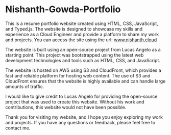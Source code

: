 # Nishanth-Gowda-Portfolio

This is a resume portfolio website created using HTML, CSS, JavaScript, and Typed.js. The website is designed to showcase my skills and experience as a Cloud Engineer and provide a platform to share my work and projects. You can access the site using the url: www.nishanth.cloud

The website is built using an open-source project from Lucas Angelo as a starting point. This project was bootstrapped using the latest web development technologies and tools such as HTML, CSS, and JavaScript.

The website is hosted on AWS using S3 and CloudFront, which provides a fast and reliable platform for hosting web content. The use of S3 and CloudFront ensures that the website is highly available and can handle large amounts of traffic.

I would like to give credit to Lucas Angelo for providing the open-source project that was used to create this website. Without his work and contributions, this website would not have been possible.

Thank you for visiting my website, and I hope you enjoy exploring my work and projects. If you have any questions or feedback, please feel free to contact me.
